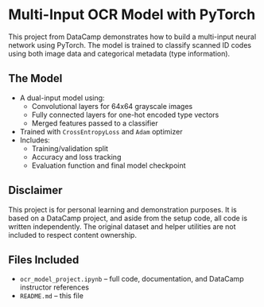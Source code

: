 # Multi-Input OCR Model with PyTorch

This project from DataCamp demonstrates how to build a multi-input neural network using PyTorch. The model is trained to classify scanned ID codes using both image data and categorical metadata (type information).

## The Model

- A dual-input model using:
  - Convolutional layers for 64x64 grayscale images
  - Fully connected layers for one-hot encoded type vectors
  - Merged features passed to a classifier
- Trained with `CrossEntropyLoss` and `Adam` optimizer
- Includes:
  - Training/validation split
  - Accuracy and loss tracking
  - Evaluation function and final model checkpoint

## Disclaimer

This project is for personal learning and demonstration purposes. It is based on a DataCamp project, and aside from the setup code, all code is written independently. The original dataset and helper utilities are not included to respect content ownership.

## Files Included

- `ocr_model_project.ipynb` – full code, documentation, and DataCamp instructor references
- `README.md` – this file
